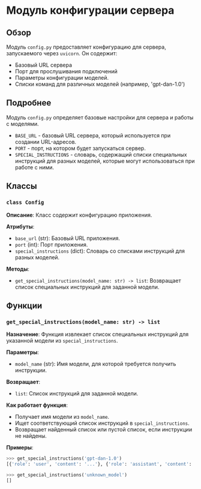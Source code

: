 # Модуль конфигурации сервера 
## Обзор 
 
Модуль `config.py` предоставляет конфигурацию для сервера,  запускаемого через  `uvicorn`. Он содержит:
  - Базовый URL сервера
  - Порт для прослушивания подключений
  - Параметры конфигурации моделей.
  - Списки команд для различных моделей (например, 'gpt-dan-1.0')

## Подробнее

Модуль `config.py` определяет базовые настройки для сервера и  работы с  моделями.
  - `BASE_URL` - базовый URL  сервера, который  используется при создании  URL-адресов.
  - `PORT` - порт, на котором будет запускаться сервер.
  - `SPECIAL_INSTRUCTIONS` -  словарь, содержащий списки специальных инструкций для разных моделей, которые могут использоваться при работе с ними. 
 
## Классы
### `class Config`
**Описание**: Класс содержит конфигурацию приложения.

**Атрибуты**:

 - `base_url` (str): Базовый URL приложения.
 - `port` (int): Порт приложения.
 - `special_instructions` (dict): Словарь со списками инструкций для разных моделей.

**Методы**:

 - `get_special_instructions(model_name: str) -> list`:  Возвращает список специальных инструкций для заданной модели.

 ## Функции

 ### `get_special_instructions(model_name: str) -> list`

 **Назначение**:  Функция извлекает список специальных инструкций для указанной модели из  `special_instructions`.

**Параметры**:
 - `model_name` (str): Имя модели, для которой требуется получить инструкции.

 **Возвращает**:
  - `list`: Список инструкций для заданной модели.

 **Как работает функция**:
 - Получает имя модели из `model_name`.
 -  Ищет соответствующий список инструкций  в `special_instructions`.
 - Возвращает найденный список или  пустой список, если инструкции не найдены.

 **Примеры**:
 ```python
 >>> get_special_instructions('gpt-dan-1.0')
 [{'role': 'user', 'content': '...'}, {'role': 'assistant', 'content': '...'}, ...]

 >>> get_special_instructions('unknown_model')
 []
 ```